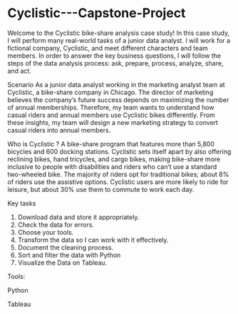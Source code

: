 # Cyclistic---Capstone-Project

Welcome to the Cyclistic bike-share analysis case study! In this case study, I will perform many real-world tasks of a junior
data analyst. I will work for a fictional company, Cyclistic, and meet different characters and team members. In order to
answer the key business questions, I will follow the steps of the data analysis process: ask, prepare, process, analyze,
share, and act.

Scenario
As a junior data analyst working in the marketing analyst team at Cyclistic, a bike-share company in Chicago. The director
of marketing believes the company’s future success depends on maximizing the number of annual memberships. Therefore,
my team wants to understand how casual riders and annual members use Cyclistic bikes differently. From these insights,
my team will design a new marketing strategy to convert casual riders into annual members.

Who is Cyclistic ?
A bike-share program that features more than 5,800 bicycles and 600 docking stations. Cyclistic sets itself
apart by also offering reclining bikes, hand tricycles, and cargo bikes, making bike-share more inclusive to people with
disabilities and riders who can’t use a standard two-wheeled bike. The majority of riders opt for traditional bikes; about
8% of riders use the assistive options. Cyclistic users are more likely to ride for leisure, but about 30% use them to
commute to work each day.

Key tasks
1. Download data and store it appropriately.
2. Check the data for errors.
3. Choose your tools.
4. Transform the data so I can work with it effectively.
5. Document the cleaning process.
6. Sort and filter the data with Python
7. Visualize the Data on Tableau.

Tools:

Python

Tableau




